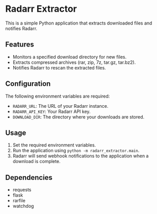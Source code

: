 # Radarr Extractor

This is a simple Python application that extracts downloaded files and notifies Radarr.

## Features

- Monitors a specified download directory for new files.
- Extracts compressed archives (rar, zip, 7z, tar.gz, tar.bz2).
- Notifies Radarr to rescan the extracted files.

## Configuration

The following environment variables are required:

- `RADARR_URL`: The URL of your Radarr instance.
- `RADARR_API_KEY`: Your Radarr API key.
- `DOWNLOAD_DIR`: The directory where your downloads are stored.

## Usage

1. Set the required environment variables.
2. Run the application using `python -m radarr_extractor.main`.
3. Radarr will send webhook notifications to the application when a download is complete.

## Dependencies

- requests
- flask
- rarfile
- watchdog